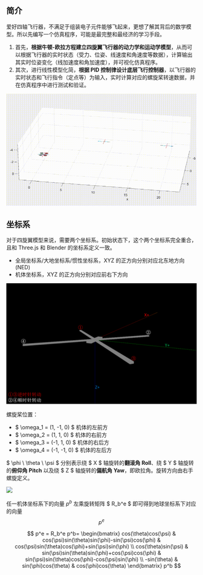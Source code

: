 ## 简介

爱好四轴飞行器，不满足于组装电子元件能够飞起来，更想了解其背后的数学模型。所以先编写一个仿真程序，可能是最完整和最经济的学习手段。
1. 首先，**根据牛顿-欧拉方程建立四旋翼飞行器的动力学和运动学模型**，从而可以根据飞行器的实时状态（受力、位姿、线速度和角速度等数据），计算输出其实时位姿变化（线加速度和角加速度），并可视化仿真程序。
2. 其次，进行线性模型化简，**根据 PID 控制律设计底层飞行控制器**，以飞行器的实时状态和飞行指令（定点等）为输入，实时计算对应的螺旋桨转速数据，并在仿真程序中进行测试和验证。

<img src="demo.gif" alt="示意图"/>


## 坐标系

对于四旋翼模型来说，需要两个坐标系。初始状态下，这个两个坐标系完全重合，且和 Three.js 和 Blender 的坐标系定义一致。
* 全局坐标系/大地坐标系/惯性坐标系，XYZ 的正方向分别对应北东地方向 (NED)
* 机体坐标系，XYZ 的正方向分别对应前右下方向

<img src="frame.png" />

螺旋桨位置：
* $ \omega_1 = (1, -1, 0) $ 机体的左前方
* $ \omega_2 = (1, 1, 0) $ 机体的右前方
* $ \omega_3 = (-1, 1, 0) $ 机体的右后方
* $ \omega_4 = (-1, -1, 0) $ 机体的左后方

$ \phi \ \theta \ \psi $ 分别表示绕 $ X $ 轴旋转的**翻滚角 Roll**、绕 $ Y $ 轴旋转的**俯仰角 Pitch** 以及绕 $ Z $ 轴旋转的**偏航角 Yaw**，即欧拉角。旋转方向由右手螺旋定义。

<img src="https://pic1.zhimg.com/80/v2-f3101ad00adbc902f12d9ffcedae4e24_720w.jpg" width="30%" />

任一机体坐标系下的向量 $p^b$ 左乘旋转矩阵 $ R_b^e $ 即可得到地球坐标系下对应的向量 $$ p^e $$

$$
p^e = R_b^e p^b= 
\begin{bmatrix} 
cos(\theta)cos(\psi) & cos(\psi)sin(\theta)sin(\phi)-sin(\psi)cos(\phi) & cos(\psi)sin(\theta)cos(\phi)+sin(\psi)sin(\phi) \\ 
cos(\theta)sin(\psi) & sin(\psi)sin(\theta)sin(\phi)+cos(\psi)cos(\phi) & sin(\psi)sin(\theta)cos(\phi)-cos(\psi)sin(\phi) 
\\ -sin(\theta) & sin(\phi)cos(\theta) & cos(\phi)cos(\theta)
\end{bmatrix} p^b
$$

